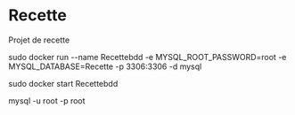 # Recette
Projet de recette


sudo docker run --name Recettebdd -e MYSQL_ROOT_PASSWORD=root -e MYSQL_DATABASE=Recette -p 3306:3306 -d mysql


sudo docker start Recettebdd


mysql -u root -p root

